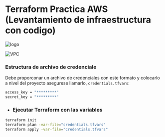 ﻿# Terraform Practica AWS (Levantamiento de infraestructura con codigo)

![logo](https://github.com/user-attachments/assets/458e8672-2463-49f9-880e-c4beb3118674)

![VPC](https://github.com/user-attachments/assets/dda9d4c7-776b-416a-a4b0-291831597980)

### Estructura de archivo de credenciale

Debe proporconar un archivo de credenciales con este formato y colocarlo a nivel del proyecto asegurese llamarlo, `credentials.tfvars`:

```bash
access_key = "*********"
secret_key = "*********"
```

- ### Ejecutar Terraform con las variables

```bash
terraform init
terraform plan -var-file="credentials.tfvars"
terraform apply -var-file="credentials.tfvars"
```
